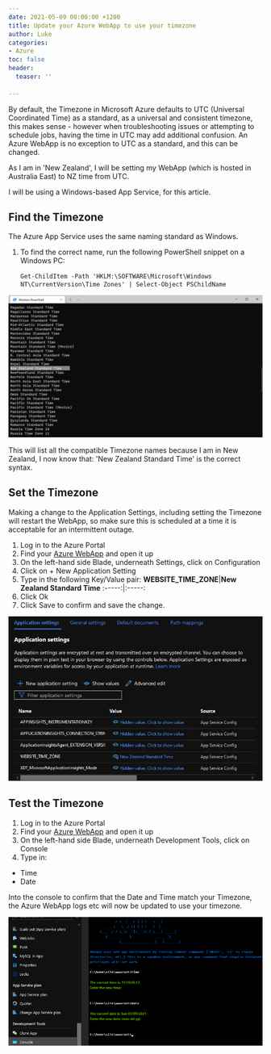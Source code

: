 ```yaml
---
date: 2021-05-09 00:00:00 +1200
title: Update your Azure WebApp to use your timezone
author: Luke
categories:
- Azure
toc: false
header:
  teaser: ''

---
```

By default, the Timezone in Microsoft Azure defaults to UTC (Universal Coordinated Time) as a standard, as a universal and consistent timezone, this makes sense - however when troubleshooting issues or attempting to schedule jobs, having the time in UTC may add additional confusion. An Azure WebApp is no exception to UTC as a standard, and this can be changed.

As I am in 'New Zealand', I will be setting my WebApp (which is hosted in Australia East) to NZ time from UTC.

I will be using a Windows-based App Service, for this article.

## Find the Timezone

The Azure App Service uses the same naming standard as Windows.

1. To find the correct name, run the following PowerShell snippet on a Windows PC:

       Get-ChildItem -Path 'HKLM:\SOFTWARE\Microsoft\Windows NT\CurrentVersion\Time Zones' | Select-Object PSChildName

![](/uploads/windowsterminal_timezone.png)

This will list all the compatible Timezone names because I am in New Zealand, I now know that: 'New Zealand Standard Time' is the correct syntax.

## Set the Timezone

Making a change to the Application Settings, including setting the Timezone will restart the WebApp, so make sure this is scheduled at a time it is acceptable for an intermittent outage.

1. Log in to the Azure Portal
2. Find your [Azure WebApp]() and open it up
3. On the left-hand side Blade, underneath Settings, click on Configuration
4. Click on + New Application Setting
5. Type in the following Key/Value pair:
   **WEBSITE_TIME_ZONE**|**New Zealand Standard Time**
   :-----:|:-----:
6. Click Ok
7. Click Save to confirm and save the change.

![Azure WebApp - Timezone](/uploads/azurewebapp_appsettingstimezone.png "Azure WebApp - Timezone")

## Test the Timezone

1. Log in to the Azure Portal
2. Find your [Azure WebApp]() and open it up
3. On the left-hand side Blade, underneath Development Tools, click on Console
4. Type in:

* Time
* Date

Into the console to confirm that the Date and Time match your Timezone, the Azure WebApp logs etc will now be updated to use your timezone.

![Azure App Service - Console](/uploads/azurewebapp_console_date.png "Azure App Service - Console")